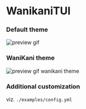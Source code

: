 # WanikaniTUI

### Default theme
![preview gif](https://github.com/user-attachments/assets/9903fdb5-5ee2-4c58-8cda-90b58c011697)

### WaniKani theme
![preview gif wanikani theme](https://github.com/user-attachments/assets/e66685ab-366a-4ec9-b005-7557622efd12)

### Additional customization
viz. `./examples/config.yml`
